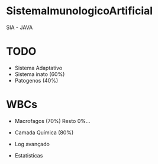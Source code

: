 # SistemaImunologicoArtificial
SIA - JAVA

# TODO
* Sistema Adaptativo
* Sistema inato (60%)
* Patogenos (40%)

# WBCs
* Macrofagos (70%)
Resto 0%...

* Camada Química (80%)
* Log avançado
* Estatisticas

